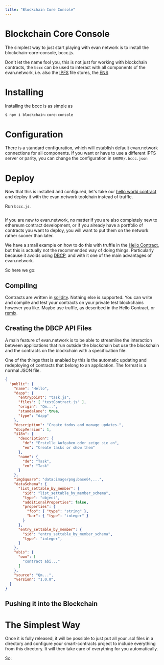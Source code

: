 ```yaml
---
title: "Blockchain Core Console"
---
```

# Blockchain Core Console

The simplest way to just start playing with evan network is to install the blockchain-core-console, bccc.js.

Don't let the name fool you, this is not just for working with blockchain contracts, the `bccc` can be used to interact with all components of the evan.network, i.e. also the [IPFS](/dev/ipfs) file stores, the [ENS](/dev/ens).

# Installing

Installing the bccc is as simple as 

```sh
$ npm i blockchain-core-console
```

# Configuration

There is a standard configuration, which will establish default evan.network connections for all components.
If you want or have to use a different IPFS server or parity, you can change the configuration in `$HOME/.bccc.json`


# Deploy

Now that this is installed and configured, let's take our [hello world contract](/dev/hello-world) and deploy it with the evan.network toolchain instead of truffle.

Run `bccc.js`.

```javascript

```



If you are new to evan.network, no matter if you are also completely new to ethereum contract development, or if you already have a portfolio of contracts you want to deploy, you will want to put them on
the network rather sooner than later.

We have a small example on how to do this with truffle in the [Hello Contract](hello-contract), but this
is actually not the recommended way of doing things. Particularly because it avoids using [DBCP](dbcp), and with it one of the main advantages of evan.network.

So here we go:

## Compiling
Contracts are written in [solidity](https://solidity.readthedocs.io/en/v0.4.23/). Nothing else is supported.
You can write and compile and test your contracts on your private test blockchains however you like. Maybe use
truffle, as described in the Hello Contract, or [remix](https://remix.ethereum.org).

## Creating the DBCP API Files
A main feature of evan.network is to be able to streamline the interaction between applications that run outside the blockchain but use the blockchain and the contracts on the blockchain with a specification file.

One of the things that is enabled by this is the automatic updating and redeploying of contracts that belong to an application. The format is a normal JSON file.

```json
{
  "public": {
    "name": "Hello",
    "dapp": {
      "entrypoint": "task.js",
      "files": [ "testContract.js" ],
      "origin": "Qm...",
      "standalone": true,
      "type": "dapp"
    },
    "description": "Create todos and manage updates.",
    "dbcpVersion": 1,
    "i18n": {
      "description": {
        "de": "Erstelle Aufgaben oder zeige sie an",
        "en": "Create tasks or show them"
      },
      "name": {
        "de": "Task",
        "en": "Task"
      }
    },
    "imgSquare": "data:image/png;base64,...",
    "dataSchema": {
      "list_settable_by_member": {
        "$id": "list_settable_by_member_schema",
        "type": "object",
        "additionalProperties": false,
        "properties": {
          "foo": { "type": "string" },
          "bar": { "type": "integer" }
        }
      },
      "entry_settable_by_member": {
        "$id": "entry_settable_by_member_schema",
        "type": "integer",
      }
    },
    "abis": {
      "own": [
        "contract abi..."
      ]
    },
    "source": "Qm...",
    "version": "1.0.0",
  }
}
```


## Pushing it into the Blockchain


# The Simplest Way
Once it is fully released, it will be possible to just put all your .sol files in a directory and configure your smart-contracts project to include everything from this directory. It will then take care of everything for you automatically.

So:


